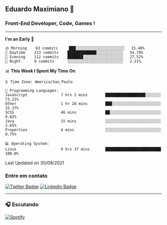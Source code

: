 ## Eduardo Maximiano 👋

### Front-End Developer, Code, Games !

---

<!--START_SECTION:waka-->
**I'm an Early 🐤** 

```text
🌞 Morning    63 commits     ███░░░░░░░░░░░░░░░░░░░░░░   15.48% 
🌆 Daytime    223 commits    █████████████░░░░░░░░░░░░   54.79% 
🌃 Evening    112 commits    ███████░░░░░░░░░░░░░░░░░░   27.52% 
🌙 Night      9 commits      ░░░░░░░░░░░░░░░░░░░░░░░░░   2.21%

```


📊 **This Week I Spent My Time On** 

```text
⌚︎ Time Zone: America/Sao_Paulo

💬 Programming Languages: 
JavaScript               7 hrs 2 mins        ██████████████████░░░░░░░   73.21% 
Other                    1 hr 28 mins        ███░░░░░░░░░░░░░░░░░░░░░░   15.37% 
SCSS                     46 mins             ██░░░░░░░░░░░░░░░░░░░░░░░   8.02% 
Java                     15 mins             ░░░░░░░░░░░░░░░░░░░░░░░░░   2.65% 
Properties               4 mins              ░░░░░░░░░░░░░░░░░░░░░░░░░   0.75%

💻 Operating System: 
Linux                    9 hrs 37 mins       █████████████████████████   100.0%

```


 Last Updated on 30/08/2021
<!--END_SECTION:waka-->

### Entre em contato

[![Twitter Badge](https://img.shields.io/badge/-@edmaxi-1ca0f1?style=flat-square&labelColor=1ca0f1&logo=twitter&logoColor=white&link=https://twitter.com/edmaxi)](https://twitter.com/edmaxi)
[![Linkedin Badge](https://img.shields.io/badge/-Eduardo_Maximiano-0077B5?style=flat-square&logo=Linkedin&logoColor=white&link=https://www.linkedin.com/in/maximiano-eduardo)](https://www.linkedin.com/in/maximiano-eduardo)

---

### 🎧 Escutando
[![Spotify](https://novatorem-sandy.vercel.app/api/spotify)](https://open.spotify.com/user/comgigo)
